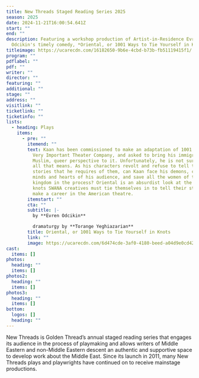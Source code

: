```yaml
---
title: New Threads Staged Reading Series 2025
season: 2025
date: 2024-11-21T16:00:54.641Z
start: ""
end: ""
description: F﻿eaturing a workshop production of Artist-in-Residence Evren
  Odcikin's timely comedy, *Oriental, or 1001 Ways to Tie Yourself in Knots*
titleimage: https://ucarecdn.com/16182650-9b6e-4cbd-b73b-fb51119415f1/
program: ""
pdflabel: ""
pdf: ""
writer: ""
director: ""
featuring: ""
additional: ""
stage: ""
address: ""
visitlink: ""
ticketlink: ""
ticketinfo: ""
lists:
  - heading: Plays
    items:
      - pre: ""
        itemend: ""
        text: Kaan has been commissioned to make an adaptation of 1001 Nights from a
          Very Important Theater Company, and asked to bring his immigrant,
          Muslim, queer perspective to it. Unfortunately, he is not sure what
          all that means. As his characters revolt and refuse to tell the
          stories that he requires of them, can Kaan face his demons, change the
          minds and hearts of his audience, and save all the women of the
          kingdom in the process? Oriental is an absurdist look at the hilarious
          knots SWANA creatives must tie themselves in to tell their stories and
          make a career in the American theatre.
        itemstart: ""
        cta: ""
        subtitle: |-
          by **Evren Odcikin** 

          dramaturgy by **Torange Yeghiazarian**
        title: Oriental, or 1001 Ways to Tie Yourself in Knots
        link: ""
        image: https://ucarecdn.com/6d474cde-3af0-4180-beed-a04d9e0cd426/
cast:
  items: []
photos:
  heading: ""
  items: []
photos2:
  heading: ""
  items: []
photos3:
  heading: ""
  items: []
bottom:
  logos: []
  heading: ""
---
```

New Threads is Golden Thread’s annual staged reading series that engages its audience in the process of playmaking and allows writers of Middle Eastern and non-Middle Eastern descent an authentic and supportive space to develop work about the Middle East. Since its launch in 2011, many New Threads plays and playwrights have continued on to receive mainstage productions.